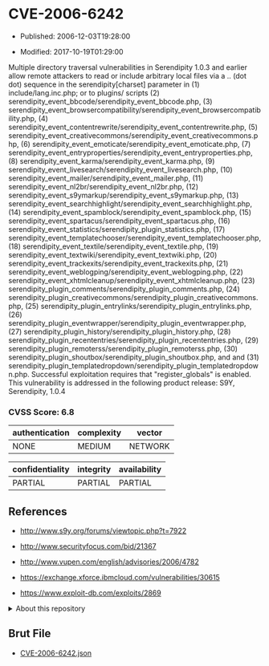# CVE-2006-6242

- Published: 2006-12-03T19:28:00

- Modified: 2017-10-19T01:29:00

Multiple directory traversal vulnerabilities in Serendipity 1.0.3 and earlier allow remote attackers to read or include arbitrary local files via a .. (dot dot) sequence in the serendipity[charset] parameter in (1) include/lang.inc.php; or to plugins/ scripts (2) serendipity_event_bbcode/serendipity_event_bbcode.php, (3) serendipity_event_browsercompatibility/serendipity_event_browsercompatibility.php, (4) serendipity_event_contentrewrite/serendipity_event_contentrewrite.php, (5) serendipity_event_creativecommons/serendipity_event_creativecommons.php, (6) serendipity_event_emoticate/serendipity_event_emoticate.php, (7) serendipity_event_entryproperties/serendipity_event_entryproperties.php, (8) serendipity_event_karma/serendipity_event_karma.php, (9) serendipity_event_livesearch/serendipity_event_livesearch.php, (10) serendipity_event_mailer/serendipity_event_mailer.php, (11) serendipity_event_nl2br/serendipity_event_nl2br.php, (12) serendipity_event_s9ymarkup/serendipity_event_s9ymarkup.php, (13) serendipity_event_searchhighlight/serendipity_event_searchhighlight.php, (14) serendipity_event_spamblock/serendipity_event_spamblock.php, (15) serendipity_event_spartacus/serendipity_event_spartacus.php, (16) serendipity_event_statistics/serendipity_plugin_statistics.php, (17) serendipity_event_templatechooser/serendipity_event_templatechooser.php, (18) serendipity_event_textile/serendipity_event_textile.php, (19) serendipity_event_textwiki/serendipity_event_textwiki.php, (20) serendipity_event_trackexits/serendipity_event_trackexits.php, (21) serendipity_event_weblogping/serendipity_event_weblogping.php, (22) serendipity_event_xhtmlcleanup/serendipity_event_xhtmlcleanup.php, (23) serendipity_plugin_comments/serendipity_plugin_comments.php, (24) serendipity_plugin_creativecommons/serendipity_plugin_creativecommons.php, (25) serendipity_plugin_entrylinks/serendipity_plugin_entrylinks.php, (26) serendipity_plugin_eventwrapper/serendipity_plugin_eventwrapper.php, (27) serendipity_plugin_history/serendipity_plugin_history.php, (28) serendipity_plugin_recententries/serendipity_plugin_recententries.php, (29) serendipity_plugin_remoterss/serendipity_plugin_remoterss.php, (30) serendipity_plugin_shoutbox/serendipity_plugin_shoutbox.php, and and (31) serendipity_plugin_templatedropdown/serendipity_plugin_templatedropdown.php. Successful exploitation requires that "register_globals" is enabled.
This vulnerability is addressed in the following product release:
S9Y, Serendipity, 1.0.4

### CVSS Score: **6.8**

| authentication | complexity | vector |
| --- | --- | --- |
| NONE | MEDIUM | NETWORK |

| confidentiality | integrity | availability |
| --- | --- | --- |
| PARTIAL | PARTIAL | PARTIAL |

## References

* http://www.s9y.org/forums/viewtopic.php?t=7922

* http://www.securityfocus.com/bid/21367

* http://www.vupen.com/english/advisories/2006/4782

* https://exchange.xforce.ibmcloud.com/vulnerabilities/30615

* https://www.exploit-db.com/exploits/2869

<details>
<summary>About this repository</summary> 

  This repository is part of the project [Live Hack CVE](https://github.com/Live-Hack-CVE). Main website can be found [www.live-hack.org](https://www.live-hack.org) 
  
  Made by [Sn0wAlice](https://github.com/Sn0wAlice) for the people that care about security and need to have a feed of the latest CVEs. Hope you enjoy it, don't forget to star the repo and follow me on [Twitter](https://twitter.com/Sn0wAlice) and [Github](https://github.com/Sn0wAlice). And that is my [personnal website](https://www.alice-snow.me/)

  - [Home Page](https://github.com/Live-Hack-CVE)
  - [Framework](https://github.com/Live-Hack-CVE/cve-framework)
  - [CVE database](https://github.com/Live-Hack-CVE/full_database)
  - [Changelog](https://github.com/Live-Hack-CVE/Changelog)
</details>

## Brut File

* [CVE-2006-6242.json](https://raw.githubusercontent.com/Live-Hack-CVE/full_database/main/cves/2006/CVE-2006-6242.json)

